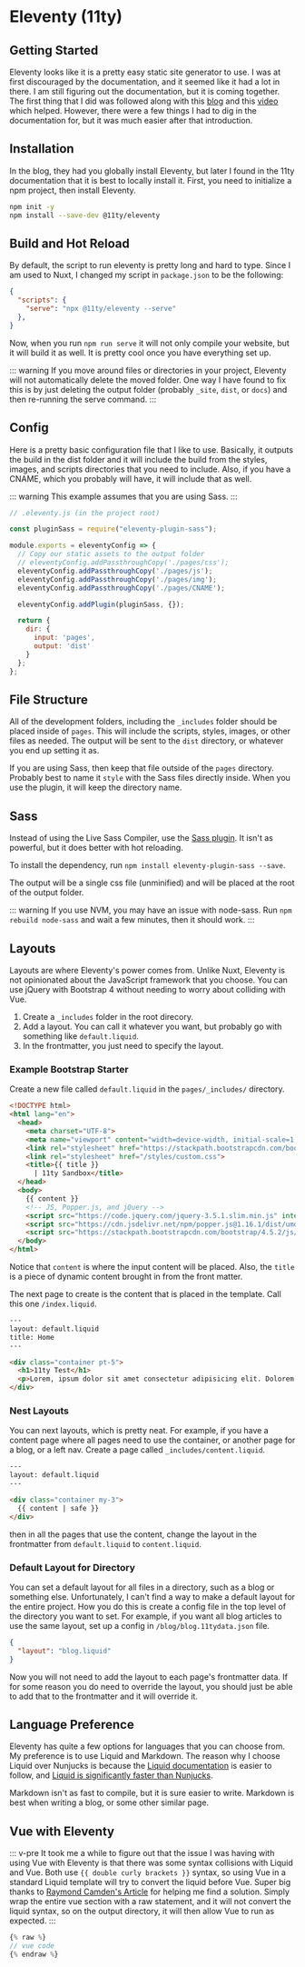 # Eleventy (11ty)

## Getting Started

Eleventy looks like it is a pretty easy static site generator to use. I was at first discouraged by the documentation, and it seemed like it had a lot in there. I am still figuring out the documentation, but it is coming together. The first thing that I did was followed along with this [blog](https://www.digitalocean.com/community/tutorials/js-eleventy) and this [video](https://www.learnwithjason.dev/let-s-learn-eleventy) which helped. However, there were a few things I had to dig in the documentation for, but it was much easier after that introduction.

## Installation

In the blog, they had you globally install Eleventy, but later I found in the 11ty documentation that it is best to locally install it. First, you need to initialize a npm project, then install Eleventy.

``` bash
npm init -y
npm install --save-dev @11ty/eleventy
```

## Build and Hot Reload

By default, the script to run eleventy is pretty long and hard to type. Since I am used to Nuxt, I changed my script in `package.json` to be the following:

``` json
{
  "scripts": {
    "serve": "npx @11ty/eleventy --serve"
  },
}
```
Now, when you run `npm run serve` it will not only compile your website, but it will build it as well. It is pretty cool once you have everything set up. 

::: warning
If you move around files or directories in your project, Eleventy will not automatically delete the moved folder. One way I have found to fix this is by just deleting the output folder (probably `_site`, `dist`, or `docs`) and then re-running the serve command.
:::

## Config

Here is a pretty basic configuration file that I like to use. Basically, it outputs the build in the dist folder and it will include the build from the styles, images, and scripts directories that you need to include. Also, if you have a CNAME, which you probably will have, it will include that as well. 

::: warning
This example assumes that you are using Sass.
:::


``` js
// .eleventy.js (in the project root)

const pluginSass = require("eleventy-plugin-sass");

module.exports = eleventyConfig => {
  // Copy our static assets to the output folder
  // eleventyConfig.addPassthroughCopy('./pages/css');
  eleventyConfig.addPassthroughCopy('./pages/js');
  eleventyConfig.addPassthroughCopy('./pages/img');
  eleventyConfig.addPassthroughCopy('./pages/CNAME');

  eleventyConfig.addPlugin(pluginSass, {});

  return {
    dir: {
      input: 'pages',
      output: 'dist'
    }
  };
};
```

## File Structure

All of the development folders, including the `_includes` folder should be placed inside of `pages`. This will include the scripts, styles, images, or other files as needed. The output will be sent to the `dist` directory, or whatever you end up setting it as.

If you are using Sass, then keep that file outside of the `pages` directory. Probably best to name it `style` with the Sass files directly inside. When you use the plugin, it will keep the directory name.

## Sass

Instead of using the Live Sass Compiler, use the [Sass plugin](https://www.npmjs.com/package/eleventy-plugin-sass). It isn't as powerful, but it does better with hot reloading. 

To install the dependency, run `npm install eleventy-plugin-sass --save`.

The output will be a single css file (unminified) and will be placed at the root of the output folder. 

::: warning
If you use NVM, you may have an issue with node-sass. Run `npm rebuild node-sass` and wait a few minutes, then it should work.
:::

## Layouts

Layouts are where Eleventy's power comes from. Unlike Nuxt, Eleventy is not opinionated about the JavaScript framework that you choose. You can use jQuery with Bootstrap 4 without needing to worry about colliding with Vue. 

1. Create a `_includes` folder in the root direcory.
2. Add a layout. You can call it whatever you want, but probably go with something like `default.liquid`. 
3. In the frontmatter, you just need to specify the layout.

### Example Bootstrap Starter

Create a new file called `default.liquid` in the `pages/_includes/` directory.

``` html
<!DOCTYPE html>
<html lang="en">
  <head>
    <meta charset="UTF-8">
    <meta name="viewport" content="width=device-width, initial-scale=1.0">
    <link rel="stylesheet" href="https://stackpath.bootstrapcdn.com/bootstrap/4.5.2/css/bootstrap.min.css" integrity="sha384-JcKb8q3iqJ61gNV9KGb8thSsNjpSL0n8PARn9HuZOnIxN0hoP+VmmDGMN5t9UJ0Z" crossorigin="anonymous">
    <link rel="stylesheet" href="/styles/custom.css">
    <title>{{ title }}
      | 11ty Sandbox</title>
  </head>
  <body>
    {{ content }}
    <!-- JS, Popper.js, and jQuery -->
    <script src="https://code.jquery.com/jquery-3.5.1.slim.min.js" integrity="sha384-DfXdz2htPH0lsSSs5nCTpuj/zy4C+OGpamoFVy38MVBnE+IbbVYUew+OrCXaRkfj" crossorigin="anonymous"></script>
    <script src="https://cdn.jsdelivr.net/npm/popper.js@1.16.1/dist/umd/popper.min.js" integrity="sha384-9/reFTGAW83EW2RDu2S0VKaIzap3H66lZH81PoYlFhbGU+6BZp6G7niu735Sk7lN" crossorigin="anonymous"></script>
    <script src="https://stackpath.bootstrapcdn.com/bootstrap/4.5.2/js/bootstrap.min.js" integrity="sha384-B4gt1jrGC7Jh4AgTPSdUtOBvfO8shuf57BaghqFfPlYxofvL8/KUEfYiJOMMV+rV" crossorigin="anonymous"></script>
  </body>
</html>
```
Notice that `content` is where the input content will be placed. Also, the `title` is a piece of dynamic content brought in from the front matter.

The next page to create is the content that is placed in the template. Call this one `/index.liquid`.

``` html
---
layout: default.liquid
title: Home
---

<div class="container pt-5">
  <h1>11ty Test</h1>
  <p>Lorem, ipsum dolor sit amet consectetur adipisicing elit. Dolorem animi cumque perferendis quisquam totam incidunt vel eaque. Modi laboriosam quisquam fugit deserunt dolorem ducimus, cumque nisi sed. Aperiam, quam incidunt.</p>
</div>
```

### Nest Layouts

You can next layouts, which is pretty neat. For example, if you have a content page where all pages need to use the container, or another page for a blog, or a left nav. Create a page called `_includes/content.liquid`.

``` html
---
layout: default.liquid
---

<div class="container my-3">
  {{ content | safe }}
</div>
```

then in all the pages that use the content, change the layout in the frontmatter from `default.liquid` to `content.liquid`.

### Default Layout for Directory

You can set a default layout for all files in a directory, such as a blog or something else. Unfortunately, I can't find a way to make a default layout for the entire project. How you do this is create a config file in the top level of the directory you want to set. For example, if you want all blog articles to use the same layout, set up a config in `/blog/blog.11tydata.json` file.

``` json
{
  "layout": "blog.liquid"
}
```

Now you will not need to add the layout to each page's frontmatter data. If for some reason you do need to override the layout, you should just be able to add that to the frontmatter and it will override it.

## Language Preference

Eleventy has quite a few options for languages that you can choose from. My preference is to use Liquid and Markdown. The reason why I choose Liquid over Nunjucks is because the [Liquid documentation](https://shopify.github.io/liquid/) is easier to follow, and [Liquid is significantly faster than Nunjucks](https://github.com/11ty/eleventy-benchmark). 

Markdown isn't as fast to compile, but it is sure easier to write. Markdown is best when writing a blog, or some other similar page.

## Vue with Eleventy

::: v-pre
It took me a while to figure out that the issue I was having with using Vue with Eleventy is that there was some syntax collisions with Liquid and Vue. Both use 
`{{ double curly brackets }}` syntax, so using Vue in a standard Liquid template will try to convert the liquid before Vue. Super big thanks to [Raymond Camden's Article](https://www.raymondcamden.com/2020/04/03/quick-tip-on-using-vue-with-eleventy) for helping me find a solution. Simply wrap the entire vue section with a raw statement, and it will not convert the liquid syntax, so on the output directory, it will then allow Vue to run as expected.
::: 

``` js
{% raw %}
// vue code
{% endraw %}
```